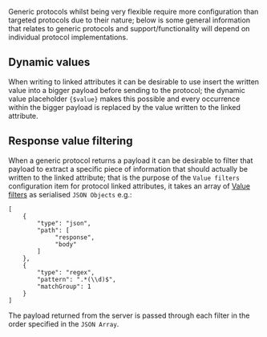 Generic protocols whilst being very flexible require more configuration than targeted protocols due to their nature; below is some general information that relates to generic protocols and support/functionality will depend on individual protocol implementations.

## Dynamic values
When writing to linked attributes it can be desirable to use insert the written value into a bigger payload before sending to the protocol; the dynamic value placeholder `{$value}` makes this possible and every occurrence within the bigger payload is replaced by the value written to the linked attribute.


## Response value filtering
When a generic protocol returns a payload it can be desirable to filter that payload to extract a specific piece of information that should actually be written to the linked attribute; that is the purpose of the `Value filters` configuration item for protocol linked attributes, it takes an array of [Value filters]() as serialised `JSON Objects` e.g.:

```
[
    {
        "type": "json",
        "path": [
             "response",
             "body"
        ]
    },
    {
        "type": "regex",
        "pattern": ".*(\\d)$",
        "matchGroup": 1
    }
]
```

The payload returned from the server is passed through each filter in the order specified in the `JSON Array`.